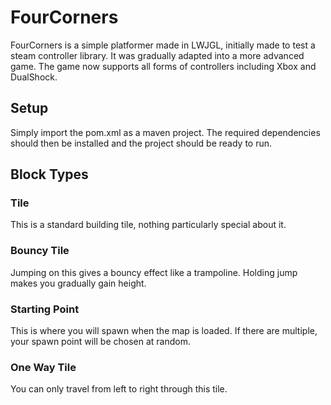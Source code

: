 # FourCorners
FourCorners is a simple platformer made in LWJGL, initially made to test a steam controller library. It was gradually adapted into a more advanced game.
The game now supports all forms of controllers including Xbox and DualShock.

## Setup
Simply import the pom.xml as a maven project. The required dependencies should then be installed and the project should be ready to run.

## Block Types
### Tile
This is a standard building tile, nothing particularly special about it.

### Bouncy Tile
Jumping on this gives a bouncy effect like a trampoline. Holding jump makes you gradually gain height.

### Starting Point
This is where you will spawn when the map is loaded. If there are multiple, your spawn point will be chosen at random.

### One Way Tile
You can only travel from left to right through this tile.
